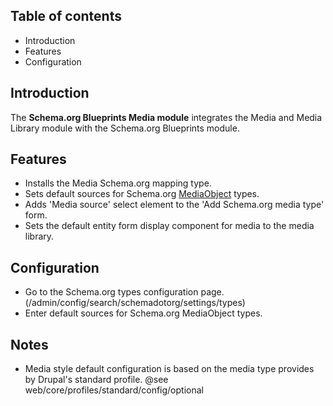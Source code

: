 Table of contents
-----------------

* Introduction
* Features
* Configuration


Introduction
------------

The **Schema.org Blueprints Media module** integrates the Media and
Media Library module with the Schema.org Blueprints module.


Features
--------

- Installs the Media Schema.org mapping type.
- Sets default sources for Schema.org
  [MediaObject](https://schema.org/MediaObject) types.
- Adds 'Media source' select element to the 'Add Schema.org media type' form.
- Sets the default entity form display component for media to the media library.


Configuration
-------------

- Go to the Schema.org types configuration page.
  (/admin/config/search/schemadotorg/settings/types)
- Enter default sources for Schema.org MediaObject types.


Notes
-----

- Media style default configuration is based on the media type provides
  by Drupal's standard profile.
  @see web/core/profiles/standard/config/optional
